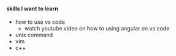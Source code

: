 #### skills I want to learn

- how to use vs code
  - watch youtube video on how to using angular on vs code
- unix command
- vim
- c++

